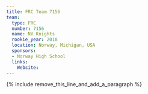 ```yaml
---
title: FRC Team 7156
team:
  type: FRC
  number: 7156
  name: NV Knights
  rookie_year: 2018
  location: Norway, Michigan, USA
  sponsors:
  - Norway High School
  links:
    Website:
---
```


{% include remove_this_line_and_add_a_paragraph %}